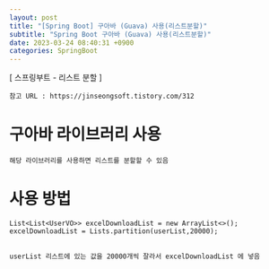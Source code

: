 ```yaml
---  
layout: post  
title: "[Spring Boot] 구아바 (Guava) 사용(리스트분할)"  
subtitle: "Spring Boot 구아바 (Guava) 사용(리스트분할)"  
date: 2023-03-24 08:40:31 +0900  
categories: SpringBoot  
---  
```

[ 스프링부트 - 리스트 분할 ]  
  
  
	참고 URL : https://jinseongsoft.tistory.com/312  
  
  
# 구아바 라이브러리 사용  
	해당 라이브러리를 사용하면 리스트를 분할할 수 있음  
  
  
# 사용 방법  
	List<List<UserVO>> excelDownloadList = new ArrayList<>();  
	excelDownloadList = Lists.partition(userList,20000);  
  
	  
	userList 리스트에 있는 값을 20000개씩 잘라서 excelDownloadList 에 넣음                                                                                                                                                                                                                                                        
